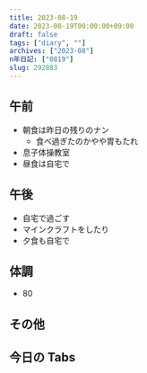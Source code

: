 ```yaml
---
title: 2023-08-19
date: 2023-08-19T00:00:00+09:00
draft: false
tags: ["diary", ""]
archives: ["2023-08"]
n年日記: ["0819"]
slug: 292883
---
```


## 午前

- 朝食は昨日の残りのナン
  - 食べ過ぎたのかやや胃もたれ
- 息子体操教室
- 昼食は自宅で

## 午後

- 自宅で過ごす
- マインクラフトをしたり
- 夕食も自宅で

## 体調

- 80

## その他

## 今日の Tabs
